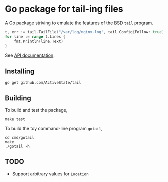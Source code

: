 # Go package for tail-ing files

A Go package striving to emulate the features of the BSD `tail` program. 

```Go
t, err := tail.TailFile("/var/log/nginx.log", tail.Config{Follow: true})
for line := range t.Lines {
    fmt.Println(line.Text)
}
```

See [API documentation](http://godoc.org/github.com/ActiveState/tail).

## Installing

    go get github.com/ActiveState/tail

## Building

To build and test the package,

    make test

To build the toy command-line program `gotail`,

    cd cmd/gotail
    make
    ./gotail -h

## TODO

* Support arbitrary values for `Location`

